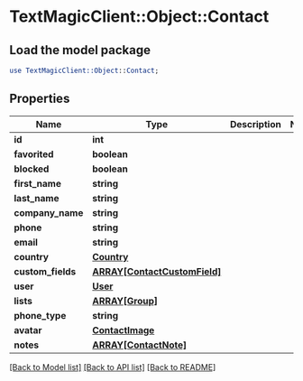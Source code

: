 # TextMagicClient::Object::Contact

## Load the model package
```perl
use TextMagicClient::Object::Contact;
```

## Properties
Name | Type | Description | Notes
------------ | ------------- | ------------- | -------------
**id** | **int** |  | 
**favorited** | **boolean** |  | 
**blocked** | **boolean** |  | 
**first_name** | **string** |  | 
**last_name** | **string** |  | 
**company_name** | **string** |  | 
**phone** | **string** |  | 
**email** | **string** |  | 
**country** | [**Country**](Country.md) |  | 
**custom_fields** | [**ARRAY[ContactCustomField]**](ContactCustomField.md) |  | 
**user** | [**User**](User.md) |  | 
**lists** | [**ARRAY[Group]**](Group.md) |  | 
**phone_type** | **string** |  | 
**avatar** | [**ContactImage**](ContactImage.md) |  | 
**notes** | [**ARRAY[ContactNote]**](ContactNote.md) |  | 

[[Back to Model list]](../README.md#documentation-for-models) [[Back to API list]](../README.md#documentation-for-api-endpoints) [[Back to README]](../README.md)


